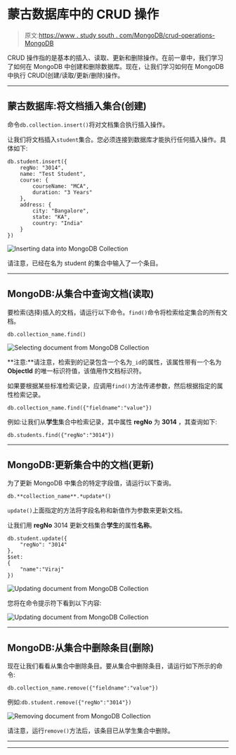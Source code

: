 # 蒙古数据库中的 CRUD 操作

> 原文:[https://www . study south . com/MongoDB/crud-operations-MongoDB](https://www.studytonight.com/mongodb/crud-operations-mongodb)

CRUD 操作指的是基本的插入、读取、更新和删除操作。在前一章中，我们学习了如何在 MongoDB 中创建和删除数据库。现在，让我们学习如何在 MongoDB 中执行 CRUD(创建/读取/更新/删除)操作。

* * *

## 蒙古数据库:将文档插入集合(创建)

命令`db.collection.insert()`将对文档集合执行插入操作。

让我们将文档插入`student`集合。您必须连接到数据库才能执行任何插入操作。具体如下:

```
db.student.insert({
	regNo: "3014",
	name: "Test Student",
	course: {
		courseName: "MCA",
		duration: "3 Years"
	},
	address: {
		city: "Bangalore",
		state: "KA",
		country: "India"
	}
})
```

![Inserting data into MongoDB Collection](../Images/2458e35e2d183a32711294b85fec5bec.png)

请注意，已经在名为 student 的集合中输入了一个条目。

* * *

## MongoDB:从集合中查询文档(读取)

要检索(选择)插入的文档，请运行以下命令。`find()`命令将检索给定集合的所有文档。

```
db.collection_name.find()
```

![Selecting document from MongoDB Collection](../Images/408c97becac2a03d94ca0f0eefa35328.png)

**注意:**请注意，检索到的记录包含一个名为`_id`的属性，该属性带有一个名为 **ObjectId** 的唯一标识符值，该值用作文档标识符。

如果要根据某些标准检索记录，应调用`find()`方法传递参数，然后根据指定的属性检索记录。

```
db.collection_name.find({"fieldname":"value"})
```

例如:让我们从**学生**集合中检索记录，其中属性 **regNo** 为 **3014** ，其查询如下:

```
db.students.find({"regNo":"3014"})
```

* * *

## MongoDB:更新集合中的文档(更新)

为了更新 MongoDB 中集合的特定字段值，请运行以下查询。

```
db.**collection_name**.*update*()
```

`update()`上面指定的方法将字段名称和新值作为参数来更新文档。

让我们用 **regNo** 3014 更新文档集合**学生**的属性**名称**。

```
db.student.update({
	"regNo": "3014"	
},
$set:
{
	"name":"Viraj"
})
```

![Updating document from MongoDB Collection](../Images/0f2f1de0906f96268175f434c67a90d8.png)

您将在命令提示符下看到以下内容:

![Updating document from MongoDB Collection](../Images/6f3f727f8e42b4e4a461cc3e6f2e5716.png)

* * *

## MongoDB:从集合中删除条目(删除)

现在让我们看看从集合中删除条目。要从集合中删除条目，请运行如下所示的命令:

```
db.collection_name.remove({"fieldname":"value"})
```

例如:`db.student.remove({"regNo":"3014"})`

![Removing document from MongoDB Collection](../Images/308badc4625b61d122a61e223f69641f.png)

请注意，运行`remove()`方法后，该条目已从学生集合中删除。

* * *

* * *